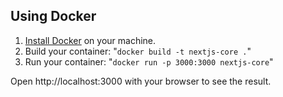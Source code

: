 ## Using Docker

1. [Install Docker](https://docs.docker.com/get-docker/) on your machine.
1. Build your container: "`docker build -t nextjs-core .`"
1. Run your container: "`docker run -p 3000:3000 nextjs-core`"

Open http://localhost:3000 with your browser to see the result.
